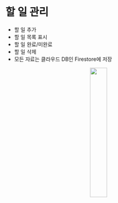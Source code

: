 # 할 일 관리

- 할 일 추가
- 할 일 목록 표시
- 할 일 완료/미완료
- 할 일 삭제
- 모든 자료는 클라우드 DB인 Firestore에 저장

<p align="center"><img src="https://user-images.githubusercontent.com/57162812/177163494-6d753a49-fd41-4cc2-8bee-f3a4488479a7.mov" width="30%"></p>

